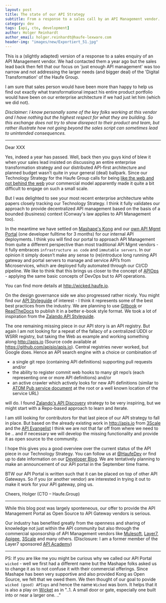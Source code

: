 ```yaml
---
layout: post
title: The state of our API Strategy
subtitle: From a response to a sales call by an API Management vendor.
category: dev
tags: [api, cto, development]
author: Holger Reinhardt
author_email: holger.reinhardt@haufe-lexware.com 
header-img: "images/new/Exportiert_51.jpg"
---
```


This is a (slightly adapted) version of a response to a sales enquiry of an API Management vendor. We had contacted them a year ago but the sales lead back then felt that our focus on 'just enough API management' was too narrow and not addressing the larger needs (and bigger deal) of the 'Digital Transformation' of the Haufe Group.

I am sure that sales person would have been more than happy to help us find out exactly what transformational impact his entire product portfolio would have been on our enterprise architecture if we had just let him (which we did not).

*Disclaimer: I know personally some of the key folks working at this vendor and I have nothing but the highest respect for what they are building. So this exchange does not try to show disrepect to their product and team, but rather illustrate how not going beyond the sales script can sometimes lead to unintended consequences.*

---

Dear XXX

Yes, indeed a year has passed. Well, back then you guys kind of blew it when your sales lead insisted on discussing an entire enterprise transformation strategy and our distributed API-first architecture and planned budget wasn’t quite in your general (deal) ballpark. Since our Technology Strategy for the Haufe Group calls for being [like the web and not behind the web](http://martinfowler.com/articles/microservices.html) your commercial model apparently made it quite a bit difficult to engage on such a small scale.

But I was delighted to see your most recent enterprise architecture white papers closely tracking our Technology Strategy. I think it fully validates our approach to provide decentralized API management based on the basis of a bounded (business) context (Conway's law applies to API Management too).

In the meantime we have settled on [Mashape's Kong](https://github.com/Mashape/kong) and our [own API Mgmt Portal](http://wicked.haufe.io) (one developer fulltime for 3 months) for our internal API deployments. I think you will find our portal to approach API Management from quite a different perspective than most traditional API Mgmt vendors - it fully embraces `infrastructure as code` and `immutable servers`. In our opinion it simply doesn’t make any sense to (re)introduce long running API gateway and portal servers to manage and service API’s from Microservices, which are deployed fully automated through our CI/CD pipeline. We like to think that this brings us closer to the concept of [APIOps](http://www.slideshare.net/jmusser/why-api-ops-is-the-next-wave-of-devops-62440606) - applying the same basic concepts of DevOps but to API operations.

You can find more details at <http://wicked.haufe.io>.

On the design governance side we also progressed rather nicely.  You might find our [API Styleguide](https://github.com/Haufe-Lexware/api-style-guide) of interest - I think it represents some of the best best practices from the industry. We are planning to use [Gitbook](https://www.gitbook.com) or [ReadTheDocs](https://readthedocs.org) to publish it in a better e-book style format. We took a lot of inspiration from the [Zalando API Styleguide](http://zalando.github.io/restful-api-guidelines/).

The one remaining missing piece in our API story is an API registry. But again I am not looking for a repeat of the fallacy of a centralized UDDI or WSRR registry, but taking the Web as example and working something along <http://apis.io> (Source code available at <https://github.com/apisio/apis.io>). Central registries never worked, but Google does. Hence an API search engine with a choice or combination of

 * a single git repo (containing API definitions) supporting pull requests and/or
 * the ability to register commit web hooks to many git repo’s (each representing one or more API definitions) and/or 
 * an active crawler which actively looks for new API definitions (similar to [ATOM Pub service document](http://bitworking.org/projects/atom/rfc5023.html#find-collections) at the root or a well known location of the service URL)

will do. I found [Zalando's API Discovery](http://zalando.github.io/restful-api-guidelines/api-discovery/ApiDiscovery.html) strategy to be very inspiring, but we might start with a Repo-based approach to learn and iterate.

I am still looking for contributors for that last piece of our API strategy to fall in place. But based on the already existing work in <http://apis.io> from [3Scale](https://www.3scale.net) and the [API Evangelist](http://apievangelist.com) I think we are not that far off from where we need to be .. and if necessary we will develop the missing functionality and provide it as open source to the community.

I hope this gives you a good overview over the current status of the API piece in our Technology Strategy. You can follow us at [@HaufeDev](https://twitter.com/haufedev) or find up to date information on our [Developer Blog](http://dev.haufe-lexware.com). We are tentatively planning to make an announcement of our API portal in the September time frame. 

BTW our API Portal is written such that it can be placed on top of other API Gateways. So if you (or another vendor) are interested in trying it out to make it work for your API gateway, ping us.

Cheers, 
Holger (CTO – Haufe.Group)

---

While this blog post was largely sponteneous, our offer to provide the API Management Portal as Open Source to API Gateway vendors is serious. 

Our industry has benefited greatly from the openness and sharing of knowledge not just within the API community but also through the commercial sponsorship of API Management vendors like [Mulesoft](https://www.mulesoft.com), [Layer7](http://www.ca.com/us/products/api-management.html), [Apigee](http://apigee.com), [3Scale](https://www.3scale.net) and many others. (Disclosure: I am a former member of the Layer7 sponsored [API Academy](http://www.apiacademy.co))

---

PS: If you are like me you might be curious why we called our API Portal `wicked` - well we first had a different name but the Mashape folks asked us to change it as to not confuse it with their commercial offerings. Since Mashape has been very supportive and also provided Kong as Open Source, we felt that we owed them. We then thought of our goal to povide `wicked (good) APIops` and hence the name `Wicked` was born. It helps that it is also a play on [Wicket](http://www.thefreedictionary.com/wicket) as in "..1. A small door or gate, especially one built into or near a larger one. .."
